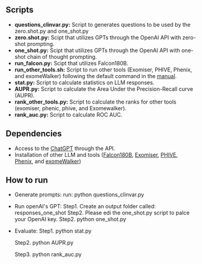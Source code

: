 ## Scripts

- **questions_clinvar.py:** Script to generates questions to be used by the zero.shot.py and one_shot.py
- **zero.shot.py:** Scipt that utilizes GPTs through the OpenAI API with zero-shot prompting.
- **one_shot.py:** Scipt that utilizes GPTs through the OpenAI API with one-shot chain of thought prompting.
- **run_falcon.py:** Scipt that utilizes Falcon180B.
- **run_other_tools.sh:** Script to run other tools (Exomiser, PHIVE, Phenix, and exomeWalker) following the default command in the [manual](https://exomiser.github.io/Exomiser/manual/7/exomiser/).
- **stat.py:** Script to calculate statistics on LLM responses.
- **AUPR.py:** Script to calculate the Area Under the Precision-Recall curve (AUPR).
- **rank_other_tools.py:** Script to calculate the ranks for other tools (exomiser, phenic, phive, and Exomewalker).
- **rank_auc.py:**  Script to calculate ROC AUC.

## Dependencies

- Access to the [ChatGPT](https://platform.openai.com/docs/introduction) through the API.
- Installation of other LLM and tools ([Falcon180B](https://falconllm.tii.ae/falcon-180b.html), [Exomiser](https://www.sanger.ac.uk/tool/exomiser/), [PHIVE](https://exomiser.github.io/Exomiser/manual/7/quickstart/#phive), [Phenix](https://exomiser.github.io/Exomiser/manual/7/quickstart/#phenix), and [exomeWalker](https://exomiser.github.io/Exomiser/manual/7/quickstart/#exomewalker))


## How to run
- Generate prompts:
  run: python questions_clinvar.py

-  Run openAI's GPT:
   Step1. Create an output folder called: responses_one_shot
   Step2. Please edi the one_shot.py script to palce your OpenAI key.
   Step2. python one_shot.py

- Evaluate:
  Step1. python stat.py
  
  Step2. python AUPR.py
  
  Step3. python rank_auc.py
  
